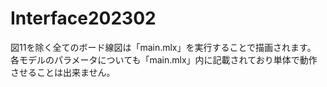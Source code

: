 # Interface202302
図11を除く全てのボード線図は「main.mlx」を実行することで描画されます。
各モデルのパラメータについても「main.mlx」内に記載されており単体で動作させることは出来ません。
